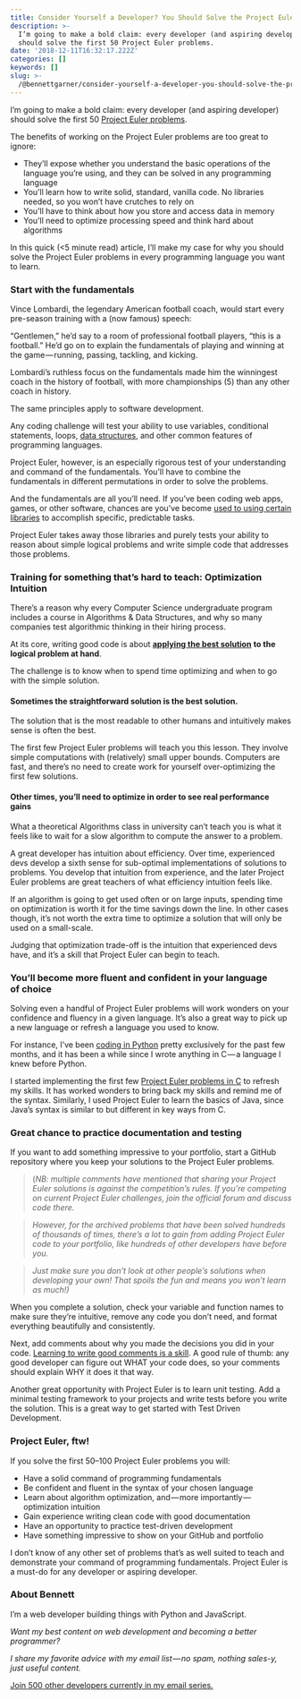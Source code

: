 ```yaml
---
title: Consider Yourself a Developer? You Should Solve the Project Euler Problems
description: >-
  I’m going to make a bold claim: every developer (and aspiring developer)
  should solve the first 50 Project Euler problems.
date: '2018-12-11T16:32:17.222Z'
categories: []
keywords: []
slug: >-
  /@bennettgarner/consider-yourself-a-developer-you-should-solve-the-project-euler-problems-ed8d13397c9c
---
```


I’m going to make a bold claim: every developer (and aspiring developer) should solve the first 50 [Project Euler problems](https://projecteuler.net/archives).

The benefits of working on the Project Euler problems are too great to ignore:

*   They’ll expose whether you understand the basic operations of the language you’re using, and they can be solved in any programming language
*   You’ll learn how to write solid, standard, vanilla code. No libraries needed, so you won’t have crutches to rely on
*   You’ll have to think about how you store and access data in memory
*   You’ll need to optimize processing speed and think hard about algorithms

In this quick (<5 minute read) article, I’ll make my case for why you should solve the Project Euler problems in every programming language you want to learn.

### Start with the fundamentals

Vince Lombardi, the legendary American football coach, would start every pre-season training with a (now famous) speech:

“Gentlemen,” he’d say to a room of professional football players, “this is a football.” He’d go on to explain the fundamentals of playing and winning at the game — running, passing, tackling, and kicking.

Lombardi’s ruthless focus on the fundamentals made him the winningest coach in the history of football, with more championships (5) than any other coach in history.

The same principles apply to software development.

Any coding challenge will test your ability to use variables, conditional statements, loops, [data structures](https://medium.com/@BennettGarner/what-the-graph-a-beginners-simple-intro-to-graphs-in-computer-science-3808d542a0e5), and other common features of programming languages.

Project Euler, however, is an especially rigorous test of your understanding and command of the fundamentals. You’ll have to combine the fundamentals in different permutations in order to solve the problems.

And the fundamentals are all you’ll need. If you’ve been coding web apps, games, or other software, chances are you’ve become [used to using certain libraries](https://medium.com/@BennettGarner/new-to-react-you-need-to-understand-these-key-concepts-before-anything-else-2247efc1eaac) to accomplish specific, predictable tasks.

Project Euler takes away those libraries and purely tests your ability to reason about simple logical problems and write simple code that addresses those problems.

### Training for something that’s hard to teach: Optimization Intuition

There’s a reason why every Computer Science undergraduate program includes a course in Algorithms & Data Structures, and why so many companies test algorithmic thinking in their hiring process.

At its core, writing good code is about [**applying the best solution**](https://medium.com/@BennettGarner/the-pragmatic-programmer-is-essential-reading-for-software-developers-443940b8ef9f) **to the logical problem at hand**.

The challenge is to know when to spend time optimizing and when to go with the simple solution.

#### Sometimes the straightforward solution is the best solution.

The solution that is the most readable to other humans and intuitively makes sense is often the best.

The first few Project Euler problems will teach you this lesson. They involve simple computations with (relatively) small upper bounds. Computers are fast, and there’s no need to create work for yourself over-optimizing the first few solutions.

#### Other times, you’ll need to optimize in order to see real performance gains

What a theoretical Algorithms class in university can’t teach you is what it feels like to wait for a slow algorithm to compute the answer to a problem.

A great developer has intuition about efficiency. Over time, experienced devs develop a sixth sense for sub-optimal implementations of solutions to problems. You develop that intuition from experience, and the later Project Euler problems are great teachers of what efficiency intuition feels like.

If an algorithm is going to get used often or on large inputs, spending time on optimization is worth it for the time savings down the line. In other cases though, it’s not worth the extra time to optimize a solution that will only be used on a small-scale.

Judging that optimization trade-off is the intuition that experienced devs have, and it’s a skill that Project Euler can begin to teach.

### You’ll become more fluent and confident in your language of choice

Solving even a handful of Project Euler problems will work wonders on your confidence and fluency in a given language. It’s also a great way to pick up a new language or refresh a language you used to know.

For instance, I’ve been [coding in Python](https://medium.com/@BennettGarner/why-i-code-in-python-a1e4012eb859) pretty exclusively for the past few months, and it has been a while since I wrote anything in C — a language I knew before Python.

I started implementing the first few [Project Euler problems in C](https://github.com/bennett39/euler) to refresh my skills. It has worked wonders to bring back my skills and remind me of the syntax. Similarly, I used Project Euler to learn the basics of Java, since Java’s syntax is similar to but different in key ways from C.

### Great chance to practice documentation and testing

If you want to add something impressive to your portfolio, start a GitHub repository where you keep your solutions to the Project Euler problems.

> (_NB: multiple comments have mentioned that sharing your Project Euler solutions is against the competition’s rules. If you’re competing on current Project Euler challenges, join the official forum and discuss code there._

> _However, for the archived problems that have been solved hundreds of thousands of times, there’s a lot to gain from adding Project Euler code to your portfolio, like hundreds of other developers have before you._

> _Just make sure you don’t look at other people’s solutions when developing your own! That spoils the fun and means you won’t learn as much!)_

When you complete a solution, check your variable and function names to make sure they’re intuitive, remove any code you don’t need, and format everything beautifully and consistently.

Next, add comments about why you made the decisions you did in your code. [Learning to write good comments is a skill](https://medium.com/@BennettGarner/youre-commenting-your-code-too-much-and-other-controversial-thoughts-on-documentation-1ee617ed46af). A good rule of thumb: any good developer can figure out WHAT your code does, so your comments should explain WHY it does it that way.

Another great opportunity with Project Euler is to learn unit testing. Add a minimal testing framework to your projects and write tests before you write the solution. This is a great way to get started with Test Driven Development.

### Project Euler, ftw!

If you solve the first 50–100 Project Euler problems you will:

*   Have a solid command of programming fundamentals
*   Be confident and fluent in the syntax of your chosen language
*   Learn about algorithm optimization, and — more importantly — optimization intuition
*   Gain experience writing clean code with good documentation
*   Have an opportunity to practice test-driven development
*   Have something impressive to show on your GitHub and portfolio

I don’t know of any other set of problems that’s as well suited to teach and demonstrate your command of programming fundamentals. Project Euler is a must-do for any developer or aspiring developer.

### About Bennett

I’m a web developer building things with Python and JavaScript.

_Want my best content on web development and becoming a better programmer?_

_I share my favorite advice with my email list — no spam, nothing sales-y, just useful content._

[Join 500 other developers currently in my email series.](https://sunny-architect-5371.ck.page/0a60026a5d)
